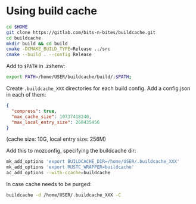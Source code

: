 # Using build cache

```sh
cd $HOME
git clone https://gitlab.com/bits-n-bites/buildcache.git
cd buildcache
mkdir build && cd build
cmake -DCMAKE_BUILD_TYPE=Release ../src
cmake --build . --config Release
```

Add to `$PATH` in .zshenv:

```sh
export PATH=/home/USER/buildcache/build/:$PATH;
```

Create `.buildcache_XXX` directories for each build config.
Add a config.json in each of them:

```json
{
  "compress": true,
  "max_cache_size": 10737418240,
  "max_local_entry_size": 268435456
}
```

(cache size: 10G, local entry size: 256M)

Add this to mozconfig, specifying the buildcache dir:

```sh
mk_add_options 'export BUILDCACHE_DIR=/home/USER/.buildcache_XXX'
mk_add_options 'export RUSTC_WRAPPER=buildcache'
ac_add_options --with-ccache=buildcache
```


In case cache needs to be purged:
```sh
buildcache -d /home/USER/.buildcache_XXX -C
```
